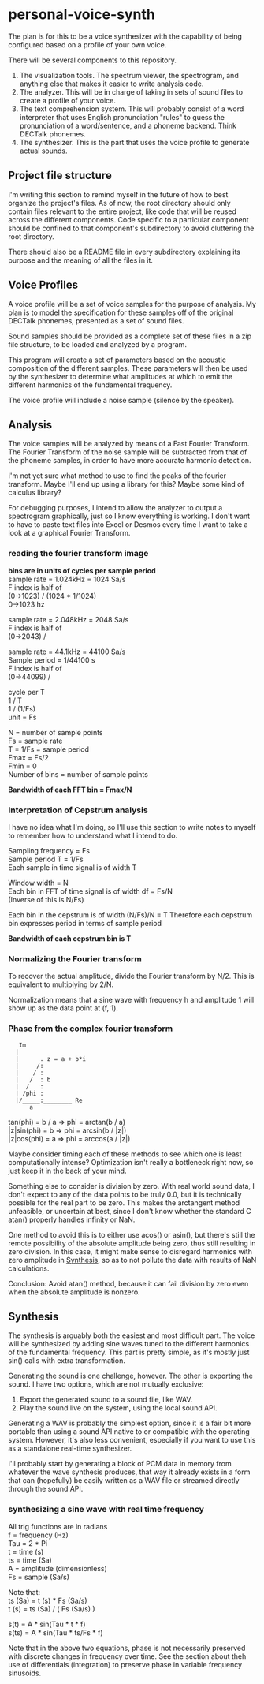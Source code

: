 # personal-voice-synth

The plan is for this to be a voice synthesizer with the capability of
being configured based on a profile of your own voice.

There will be several components to this repository.

1. The visualization tools. The spectrum viewer, the spectrogram, and
anything else that makes it easier to write analysis code.
2. The analyzer. This will be in charge of taking in sets of sound files
to create a profile of your voice.
3. The text comprehension system. This will probably consist of a word
interpreter that uses English pronunciation "rules" to guess the
pronunciation of a word/sentence, and a phoneme backend. Think DECTalk
phonemes.
3. The synthesizer. This is the part that uses the voice profile to
generate actual sounds.

## Project file structure

I'm writing this section to remind myself in the future of how to best
organize the project's files. As of now, the root directory should only
contain files relevant to the entire project, like code that will be
reused across the different components. Code specific to a particular
component should be confined to that component's subdirectory to avoid
cluttering the root directory. 

There should also be a README file in every subdirectory explaining its
purpose and the meaning of all the files in it. 

## Voice Profiles

A voice profile will be a set of voice samples for the purpose of
analysis. My plan is to model the specification for these samples off
of the original DECTalk phonemes, presented as a set of sound files.

Sound samples should be provided as a complete set of these files in a
zip file structure, to be loaded and analyzed by a program.

This program will create a set of parameters based on the acoustic
composition of the different samples. These parameters will then be used
by the synthesizer to determine what amplitudes at which to emit the
different harmonics of the fundamental frequency.

The voice profile will include a noise sample (silence by the speaker).

## Analysis

The voice samples will be analyzed by means of a Fast Fourier Transform.
The Fourier Transform of the noise sample will be subtracted from that
of the phoneme samples, in order to have more accurate harmonic
detection.

I'm not yet sure what method to use to find the peaks of the fourier
transform. Maybe I'll end up using a library for this? Maybe some kind
of calculus library?

For debugging purposes, I intend to allow the analyzer to output a
spectrogram graphically, just so I know everything is working. I don't
want to have to paste  text files into Excel or Desmos every time I want
to take a look at a graphical Fourier Transform.

### reading the fourier transform image
**bins are in units of cycles per sample period**  
sample rate = 1.024kHz = 1024 Sa/s  
F index is half of  
(0->1023) / (1024 * 1/1024)  
0->1023 hz

sample rate = 2.048kHz = 2048 Sa/s  
F index is half of  
(0->2043) /   

sample rate = 44.1kHz = 44100 Sa/s  
Sample period = 1/44100 s  
F index is half of  
(0->44099) / 

cycle per T  
1 / T  
1 / (1/Fs)  
unit = Fs

N = number of sample points  
Fs = sample rate  
T = 1/Fs = sample period  
Fmax = Fs/2  
Fmin = 0  
Number of bins = number of sample points

**Bandwidth of each FFT bin = Fmax/N**

### Interpretation of Cepstrum analysis
I have no idea what I'm doing, so I'll use this section to write notes
to myself to remember how to understand what I intend to do.

Sampling frequency = Fs  
Sample period T = 1/Fs  
Each sample in time signal is of width T  

Window width = N  
Each bin in FFT of time signal is of width df = Fs/N  
(Inverse of this is N/Fs)

Each bin in the cepstrum is of width (N/Fs)/N = T
Therefore each cepstrum bin expresses period in terms of sample period

**Bandwidth of each cepstrum bin is T**

### Normalizing the Fourier transform
To recover the actual amplitude, divide the Fourier transform by N/2.
This is equivalent to multiplying by 2/N.

Normalization means that a sine wave with frequency h and amplitude 1
will show up as the data point at (f, 1).

### Phase from the complex fourier transform
       Im
	  |
	  |      . z = a + b*i
	  |     /:
	  |    / :
      |   /  : b
	  |  /   :
	  | /phi :
	  |/_____:________ Re
	      a

tan(phi) = b / a  =>  phi = arctan(b / a)  
|z|sin(phi) = b  =>  phi = arcsin(b / |z|)  
|z|cos(phi) = a  =>  phi = arccos(a / |z|)

Maybe consider timing each of these methods to see which one is least
computationally intense? Optimization isn't really a bottleneck right
now, so just keep it in the back of your mind.

Something else to consider is division by zero. With real world sound
data, I don't expect to any of the data points to be truly 0.0, but it
is technically possible for the real part to be zero. This makes the 
arctangent method unfeasible, or uncertain at best, since I don't know
whether the standard C atan() properly handles infinity or NaN.

One method to avoid this is to either use acos() or asin(), but there's
still the remote possibility of the absolute amplitude being zero, thus
still resulting in zero division. In this case, it might make sense to 
disregard harmonics with zero amplitude in [Synthesis](#Synthesis), so
as to not pollute the data with results of NaN calculations.

Conclusion: Avoid atan() method, because it can fail division by zero
even when the absolute amplitude is nonzero.

## Synthesis

The synthesis is arguably both the easiest and most difficult part.
The voice will be synthesized by adding sine waves tuned to the
different harmonics of the fundamental frequency. This part is pretty
simple, as it's mostly just sin() calls with extra transformation.

Generating the sound is one challenge, however. The other is exporting
the sound. I have two options, which are not mutually exclusive:

1. Export the generated sound to a sound file, like WAV.
2. Play the sound live on the system, using the local sound API.

Generating a WAV is probably the simplest option, since it is a fair bit
more portable than using a sound API native to or compatible with the
operating system. However, it's also less convenient, especially if you
want to use this as a standalone real-time synthesizer.

I'll probably start by generating a block of PCM data in memory from
whatever the wave synthesis produces, that way it already exists in a
form that can (hopefully) be easily written as a WAV file or streamed
directly through the sound API.

### synthesizing a sine wave with real time frequency
All trig functions are in radians  
f = frequency  (Hz)  
Tau = 2 * Pi  
t = time (s)  
ts = time (Sa)  
A = amplitude (dimensionless)  
Fs = sample (Sa/s) 

Note that:  
ts (Sa) = t (s) * Fs (Sa/s)  
t (s) = ts (Sa) / ( Fs (Sa/s) ) 

s(t) = A * sin(Tau * t * f)  
s(ts) = A * sin(Tau * ts/Fs * f) 

Note that in the above two equations, phase is not necessarily preserved
with discrete changes in frequency over time. See the section about
theh use of differentials (integration) to preserve phase in variable
frequency sinusoids.
